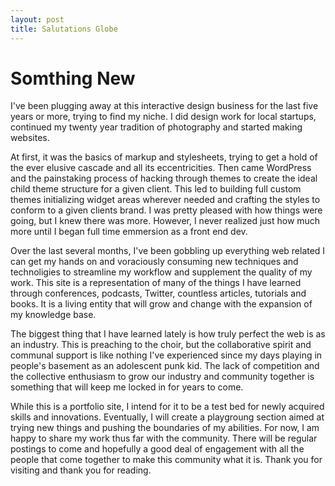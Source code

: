 ```yaml
---
layout: post
title: Salutations Globe
---
```

Somthing New
============

I've been plugging away at this interactive design business for the last five years or more, trying to find my niche. I did design work for local startups, continued my twenty year tradition of photography and started making websites. 

At first, it was the basics of markup and stylesheets, trying to get a hold of the ever elusive cascade and all its eccentricities. Then came WordPress and the painstaking process of hacking through themes to create the ideal child theme structure for a given client. This led to building full custom themes initializing widget areas wherever needed and crafting the styles to conform to a given clients brand. I was pretty pleased with how things were going, but I knew there was more. However, I never realized just how much more until I began full time emmersion as a front end dev.

Over the last several months, I've been gobbling up everything web related I can get my hands on and voraciously consuming new techniques and technoligies to streamline my workflow and supplement the quality of my work. This site is a representation of many of the things I have learned through conferences, podcasts, Twitter, countless articles, tutorials and books. It is a living entity that will grow and change with the expansion of my knowledge base. 

The biggest thing that I have learned lately is how truly perfect the web is as an industry. This is preaching to the choir, but the collaborative spirit and communal support is like nothing I've experienced since my days playing in people's basement as an adolescent punk kid. The lack of competition and the collective enthusiasm to grow our industry and community together is something that will keep me locked in for years to come. 

While this is a portfolio site, I intend for it to be a test bed for newly acquired skills and innovations. Eventually, I will create a playgroung section aimed at trying new things and pushing the boundaries of my abilities. For now, I am happy to share my work thus far with the community. There will be regular postings to come and hopefully a good deal of engagement with all the people that come together to make this community what it is. Thank you for visiting and thank you for reading.
